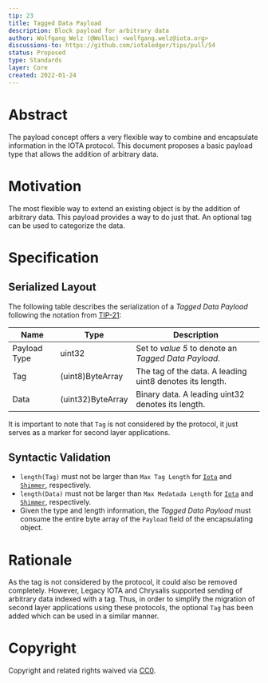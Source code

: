 ```yaml
---
tip: 23
title: Tagged Data Payload
description: Block payload for arbitrary data
author: Wolfgang Welz (@Wollac) <wolfgang.welz@iota.org>
discussions-to: https://github.com/iotaledger/tips/pull/54
status: Proposed
type: Standards
layer: Core
created: 2022-01-24
---
```


# Abstract

The payload concept offers a very flexible way to combine and encapsulate information in the IOTA protocol. This document proposes a basic payload type that allows the addition of arbitrary data.

# Motivation

The most flexible way to extend an existing object is by the addition of arbitrary data. This payload provides a way to do just that. An optional tag can be used to categorize the data.

# Specification

## Serialized Layout

The following table describes the serialization of a _Tagged Data Payload_ following the notation from [TIP-21](../TIP-0021/tip-0021.md):

| Name         | Type              | Description                                              |
|--------------|-------------------|----------------------------------------------------------|
| Payload Type | uint32            | Set to *value 5* to denote an _Tagged Data Payload_.     |
| Tag          | (uint8)ByteArray  | The tag of the data. A leading uint8 denotes its length. |
| Data         | (uint32)ByteArray | Binary data. A leading uint32 denotes its length.        |

It is important to note that `Tag` is not considered by the protocol, it just serves as a marker for second layer applications.

## Syntactic Validation

- `length(Tag)` must not be larger than `Max Tag Length` for [`Iota`](../TIP-0022/tip-0022.md) and [`Shimmer`](../TIP-0032/tip-0032.md), respectively.
- `length(Data)` must not be larger than `Max Medatada Length` for [`Iota`](../TIP-0022/tip-0022.md) and [`Shimmer`](../TIP-0032/tip-0032.md), respectively.
- Given the type and length information, the _Tagged Data Payload_ must consume the entire byte array of the `Payload` field of the encapsulating object.

# Rationale

As the tag is not considered by the protocol, it could also be removed completely. However, Legacy IOTA and Chrysalis supported sending of arbitrary data indexed with a tag. Thus, in order to simplify the migration of second layer applications using these protocols, the optional `Tag` has been added which can be used in a similar manner.

# Copyright

Copyright and related rights waived via [CC0](https://creativecommons.org/publicdomain/zero/1.0/).
